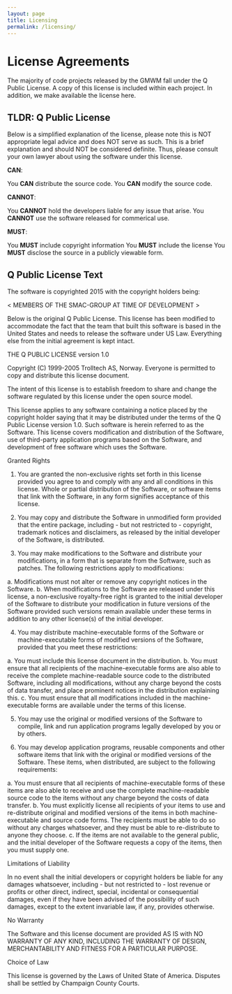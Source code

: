 ```yaml
---
layout: page
title: Licensing
permalink: /licensing/
---
```


# License Agreements
The majority of code projects released by the GMWM fall under the Q Public License. A copy of this license is included within each project. In addition, we make available the license here.

## TLDR: Q Public License

Below is a simplified explanation of the license, please note this is NOT appropriate legal advice and does NOT serve as such. This is a brief explanation and should NOT be considered definite. Thus, please consult your own lawyer about using the software under this license.

**CAN**:

You **CAN** distribute the source code.
You **CAN** modify the source code.


**CANNOT**:

You **CANNOT** hold the developers liable for any issue that arise.
You **CANNOT** use the software released for commerical use.

**MUST**:

You **MUST** include copyright information
You **MUST** include the license
You **MUST** disclose the source in a publicly viewable form. 


## Q Public License Text

The software is copyrighted 2015 with the copyright holders being:

< MEMBERS OF THE SMAC-GROUP AT TIME OF DEVELOPMENT >

Below is the original Q Public License. This license has been modified to accommodate the fact that the team that built this software is based in the United States and needs to release the software under US Law. Everything else from the initial agreement is kept intact.


THE Q PUBLIC LICENSE version 1.0

Copyright (C) 1999-2005 Trolltech AS, Norway. 
Everyone is permitted to copy and distribute this license document.

The intent of this license is to establish freedom to share and change the software regulated by this license under the open source model.

This license applies to any software containing a notice placed by the copyright holder saying that it may be distributed under the terms of the Q Public License version 1.0. Such software is herein referred to as the Software. This license covers modification and distribution of the Software, use of third-party application programs based on the Software, and development of free software which uses the Software.

Granted Rights

1. You are granted the non-exclusive rights set forth in this license provided you agree to and comply with any and all conditions in this license. Whole or partial distribution of the Software, or software items that link with the Software, in any form signifies acceptance of this license.

2. You may copy and distribute the Software in unmodified form provided that the entire package, including - but not restricted to - copyright, trademark notices and disclaimers, as released by the initial developer of the Software, is distributed.

3. You may make modifications to the Software and distribute your modifications, in a form that is separate from the Software, such as patches. The following restrictions apply to modifications:

a. Modifications must not alter or remove any copyright notices in the Software. 
b. When modifications to the Software are released under this license, a non-exclusive royalty-free right is granted to the initial developer of the Software to distribute your modification in future versions of the Software provided such versions remain available under these terms in addition to any other license(s) of the initial developer.

4. You may distribute machine-executable forms of the Software or machine-executable forms of modified versions of the Software, provided that you meet these restrictions:

a. You must include this license document in the distribution. 
b. You must ensure that all recipients of the machine-executable forms are also able to receive the complete machine-readable source code to the distributed Software, including all modifications, without any charge beyond the costs of data transfer, and place prominent notices in the distribution explaining this. 
c. You must ensure that all modifications included in the machine-executable forms are available under the terms of this license.

5. You may use the original or modified versions of the Software to compile, link and run application programs legally developed by you or by others.

6. You may develop application programs, reusable components and other software items that link with the original or modified versions of the Software. These items, when distributed, are subject to the following requirements:

a. You must ensure that all recipients of machine-executable forms of these items are also able to receive and use the complete machine-readable source code to the items without any charge beyond the costs of data transfer. 
b. You must explicitly license all recipients of your items to use and re-distribute original and modified versions of the items in both machine-executable and source code forms. The recipients must be able to do so without any charges whatsoever, and they must be able to re-distribute to anyone they choose. 
c. If the items are not available to the general public, and the initial developer of the Software requests a copy of the items, then you must supply one.

Limitations of Liability

In no event shall the initial developers or copyright holders be liable for any damages whatsoever, including - but not restricted to - lost revenue or profits or other direct, indirect, special, incidental or consequential damages, even if they have been advised of the possibility of such damages, except to the extent invariable law, if any, provides otherwise.

No Warranty

The Software and this license document are provided AS IS with NO WARRANTY OF ANY KIND, INCLUDING THE WARRANTY OF DESIGN, MERCHANTABILITY AND FITNESS FOR A PARTICULAR PURPOSE.

Choice of Law

This license is governed by the Laws of United State of America. Disputes shall be settled by Champaign County Courts.